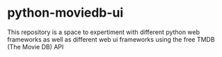 # python-moviedb-ui
This repository is a space to expertiment with different python web frameworks as well as different web ui frameworks using the free TMDB (The Movie DB) API
